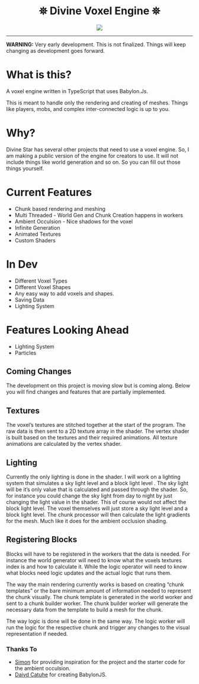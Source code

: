 <h1 align="center">
 ⛯ Divine Voxel Engine ⛯
</h1>
 
<p align="center">
<img src="https://divinestarapparel.com/wp-content/uploads/2021/02/logo-small.png"/>
</p>

---

**WARNING:**
Very early development. This is not finalized. Things will keep changing as development goes forward.

# What is this?

A voxel engine written in TypeScript that uses Babylon.Js.

This is meant to handle only the rendering and creating of meshes. Things like players, mobs, and complex inter-connected logic is up to you.

# Why?

Divine Star has several other projects that need to use a voxel engine. So, I am making a
public version of the engine for creators to use. It will not include things like world
generation and so on. So you can fill out those things yourself.

# Current Features

- Chunk based rendering and meshing
- Multi Threaded - World Gen and Chunk Creation happens in workers
- Ambient Occulsion - Nice shadows for the voxel
- Infinite Generation
- Animated Textures
- Custom Shaders

# In Dev

- Different Voxel Types
- Different Voxel Shapes
- Any easy way to add voxels and shapes.
- Saving Data
- Lighting System

# Features Looking Ahead

- Lighting System
- Particles

## Coming Changes

The development on this project is moving slow but is coming along. Below you will find changes and features that are partially implemented.

## Textures

The voxel’s textures are stitched together at the start of the program. The raw data is then sent to a 2D texture array in the shader. The vertex shader is built based on the textures and their required animations. All texture animations are calculated by the vertex shader.

## Lighting

Currently the only lighting is done in the shader. I will work on a lighting system that simulates a sky light level and a block light level . The sky light will be it’s only value that is calculated and passed through the shader. So, for instance you could change the sky light from day to night by just changing the light value in the shader. This of course would not affect the block light level.
The voxel themselves will just store a sky light level and a block light level. The chunk processor will then calculate the light gradients for the mesh. Much like it does for the ambient occlusion shading.

## Registering Blocks

Blocks will have to be registered in the workers that the data is needed. For instance the world generator will need to know what the voxels textures index is and how to calculate it. While the logic operator will need to know what blocks need logic updates and the actual logic that runs them.

The way the main rendering currently works is based on creating “chunk templates” or the bare minimum amount of information needed to represent the chunk visually. The chunk template is generated in the world worker and sent to a chunk builder worker. The chunk builder worker will generate the necessary data from the template to build a mesh for the chunk.

The way logic is done will be done in the same way. The logic worker will run the logic for the respective chunk and trigger any changes to the visual representation if needed.

### Thanks To

- [Simon](https://twitter.com/iced_coffee_dev) for providing inspiration for the project and the starter code for the ambient occulsion.
- [Daivd Catuhe](https://www.linkedin.com/in/dcatuhe/) for creating BabylonJS.
